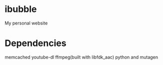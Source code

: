# ibubble
My personal website

# Dependencies
memcached
youtube-dl
ffmpeg(built with libfdk_aac)
python and mutagen
